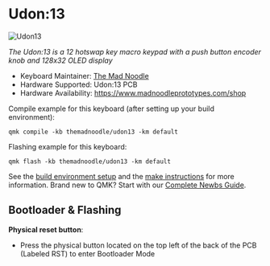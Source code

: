 # Udon:13

![Udon13](https://static.wixstatic.com/media/59d0ff_5c76199fc2ea4b7e87cbc4ce7c563475~mv2.jpg)

*The Udon:13 is a 12 hotswap key macro keypad with a push button encoder knob and 128x32 OLED display*

* Keyboard Maintainer: [The Mad Noodle](https://github.com/The-Mad-Noodle)
* Hardware Supported: Udon:13 PCB
* Hardware Availability: https://www.madnoodleprototypes.com/shop


Compile example for this keyboard (after setting up your build environment):

    qmk compile -kb themadnoodle/udon13 -km default

Flashing example for this keyboard:

    qmk flash -kb themadnoodle/udon13 -km default

See the [build environment setup](https://docs.qmk.fm/#/getting_started_build_tools) and the [make instructions](https://docs.qmk.fm/#/getting_started_make_guide) for more information. Brand new to QMK? Start with our [Complete Newbs Guide](https://docs.qmk.fm/#/newbs).

## Bootloader & Flashing


**Physical reset button**: 

* Press the physical button located on the top left of the back of the PCB (Labeled RST) to enter Bootloader Mode
